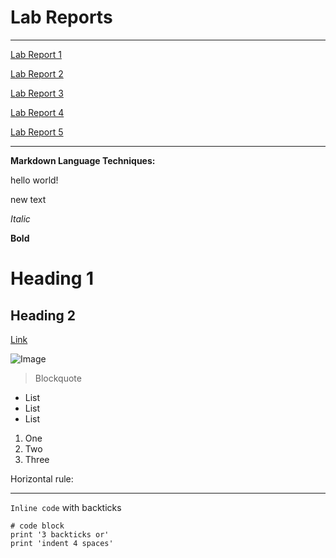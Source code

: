 


# **Lab Reports**
---

[Lab Report 1](https://aditijainn.github.io/cse15l-lab-reports/lab-report-1-week-2)

[Lab Report 2](https://aditijainn.github.io/cse15l-lab-reports/lab-report-2-week-4)

[Lab Report 3](https://aditijainn.github.io/cse15l-lab-reports/lab-report-3-week-6)

[Lab Report 4](https://aditijainn.github.io/cse15l-lab-reports/lab-report-4-week-8)

[Lab Report 5](https://aditijainn.github.io/cse15l-lab-reports/lab-report-5-week-10)

---

**Markdown Language Techniques:**

hello world!

new text

*Italic*

**Bold**

# Heading 1

## Heading 2

[Link](http://a.com)

![Image](https://images.squarespace-cdn.com/content/v1/5ce8207cf96ff50001d57d6a/1593443818783-7S3MRS7F9ZCCHVS8JTV5/yosemite1.png)

> Blockquote

* List
* List
* List

1. One
2. Two
3. Three

Horizontal rule:

---

`Inline code` with backticks

```
# code block
print '3 backticks or'
print 'indent 4 spaces'
```
